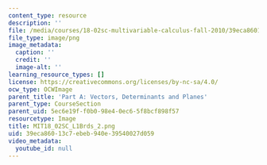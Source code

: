 ```yaml
---
content_type: resource
description: ''
file: /media/courses/18-02sc-multivariable-calculus-fall-2010/39eca86013c7ebeb940e39540027d059_MIT18_02SC_L1Brds_2.png
file_type: image/png
image_metadata:
  caption: ''
  credit: ''
  image-alt: ''
learning_resource_types: []
license: https://creativecommons.org/licenses/by-nc-sa/4.0/
ocw_type: OCWImage
parent_title: 'Part A: Vectors, Determinants and Planes'
parent_type: CourseSection
parent_uid: 5ec6e19f-f0b0-98e4-0ec6-5f8bcf898f57
resourcetype: Image
title: MIT18_02SC_L1Brds_2.png
uid: 39eca860-13c7-ebeb-940e-39540027d059
video_metadata:
  youtube_id: null
---
```


